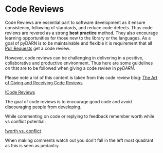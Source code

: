 # Code Reviews 

Code Reviews are essential part to software development as it ensure consistency, following of standards, and reduce code defects. Thus code reviews are revered as a strong **best practice** method. They also encourage learning opportunities for those new to the library or the languages. As a goal of pyDARN is to be maintainable and flexible it is requirement that all [Pull Requests](developer/pull_request.md) get a code review. 

However, code reviews can be challenging in delivering in a positive, collaborative and productive environment. Thus here are some guidelines on that are to be followed when giving a code review in *pyDARN*. 

Please note a lot of this content is taken from this code review blog: [The Art of Giving and Receiving Code Reviews](https://www.alexandra-hill.com/2018/06/25/the-art-of-giving-and-receiving-code-reviews/)

[!Code Reviews](imgs/code_quality_3.png)

The goal of code reviews is to encourage good code and avoid discouraging people from developing. 

While commenting on code or replying to feedback remember worth while vs conflict potential:

[!worth vs. conflict](img/graph1.jpg) 

When making comments watch out you don't fall in the left most quadrant as this is seen as pedantry.
